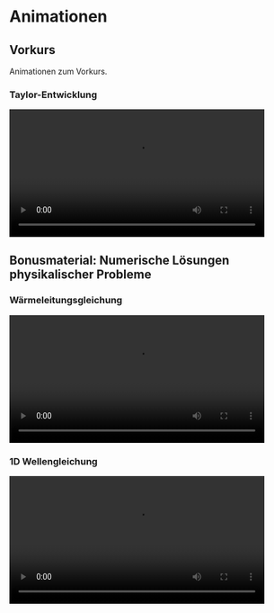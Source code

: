 # Animationen

## Vorkurs

Animationen zum Vorkurs.

### Taylor-Entwicklung

<div>
	<video data-autoplay width="90%" src="animations/taylor/taylor_HD.mp4" loop="true"><video>
</div>

## Bonusmaterial: Numerische Lösungen physikalischer Probleme

### Wärmeleitungsgleichung

<div>
	<video data-autoplay width="90%" src="animations/heat_equation/heat_equation.mp4" loop="true"><video>
</div>


### 1D Wellengleichung

<div>
	<video data-autoplay width="90%" src="animations/tsunami/tsunami3.mp4" loop="true"><video>
</div>